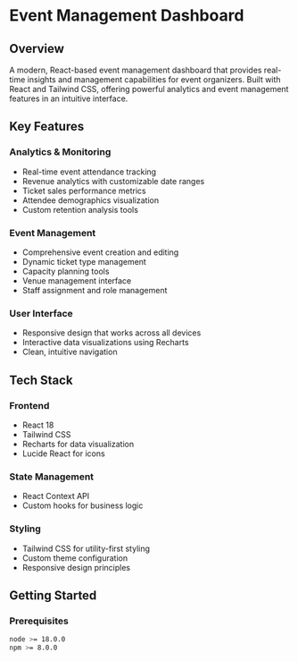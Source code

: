 # Event Management Dashboard

## Overview

A modern, React-based event management dashboard that provides real-time insights and management capabilities for event organizers. Built with React and Tailwind CSS, offering powerful analytics and event management features in an intuitive interface.

## Key Features

### Analytics & Monitoring

- Real-time event attendance tracking
- Revenue analytics with customizable date ranges
- Ticket sales performance metrics
- Attendee demographics visualization
- Custom retention analysis tools

### Event Management

- Comprehensive event creation and editing
- Dynamic ticket type management
- Capacity planning tools
- Venue management interface
- Staff assignment and role management

### User Interface

- Responsive design that works across all devices
- Interactive data visualizations using Recharts
- Clean, intuitive navigation

## Tech Stack

### Frontend

- React 18
- Tailwind CSS
- Recharts for data visualization
- Lucide React for icons

### State Management

- React Context API
- Custom hooks for business logic

### Styling

- Tailwind CSS for utility-first styling
- Custom theme configuration
- Responsive design principles

## Getting Started

### Prerequisites

```bash
node >= 18.0.0
npm >= 8.0.0
```
